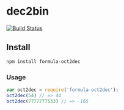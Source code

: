 # dec2bin

[![Build Status](https://travis-ci.org/FormulaPages/oct2dec.svg?branch=master)](https://travis-ci.org/FormulaPages/oct2dec)


## Install

```sh
npm install formula-oct2dec
```

### Usage

```js
var oct2dec = require('formula-oct2dec');
oct2dec(54) // => 44
oct2dec(7777777533) // => -165
```
